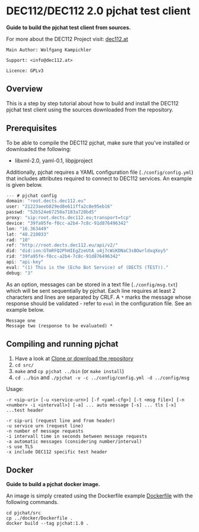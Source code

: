 # DEC112/DEC112 2.0 pjchat test client

__Guide to build the pjchat test client from sources.__

For more about the DEC112 Project visit: [dec112.at](https://dec112.at)

```
Main Author: Wolfgang Kampichler

Support: <info@dec112.at>

Licence: GPLv3
```

## Overview

This is a step by step tutorial about how to build and install the DEC112 pjchat test client using the sources downloaded from the repository. 


## Prerequisites

To be able to compile the DEC112 pjchat, make sure that you've installed or downloaded the following:
* libxml-2.0, yaml-0.1, libpjproject

Additionally, pjchat requires a YAML configuration file (`./config/config.yml`) that includes attributes required to connect to DEC112 services. An example is given below.

```c  
--- # pjchat config
domain: "root.dects.dec112.eu"
user: "21223aeeb829ed8e611ffa2c8e95eb16"
passwd: "52b524e67250a7183a720bd5"
proxy: "sip:root.dects.dec112.eu;transport=tcp"
device: "39fa95fe-f0cc-a2b4-7c8c-91d876496342"
lon: "16.363449"
lat: "48.210033"
rad: "10"
ref: "http://root.dects.dec112.eu/api/v2/"
did: "did:ion:GTmRFQ2PhHIEgZzeUtA_u4j7cWiKDNaC3sBOwrldxqXoy5"
rid: "39fa95fe-f0cc-a2b4-7c8c-91d876496342"
api: "api-key"
eval: "(1) This is the (Echo Bot Service) of (DECTS (TEST))."
debug: "3"

```
As an option, messages can be stored in a text file (`./config/msg.txt`) which will be sent sequentially by pjchat. Each line requires at least 2 characters and lines are separated by CRLF. A `*` marks the message whose response should be validated - refer to `eval` in the configuration file. See an example below.

```
Message one
Message two (response to be evaluated) *
```

## Compiling and running pjchat

1. Have a look at [Clone or download the repository](https://help.github.com/en/articles/cloning-a-repository)
2. `cd src/`
3. `make` and `cp pjchat ../bin` (or `make install`)
4. `cd ../bin` and `./pjchat -v -c ../config/config.yml -d ../config/msg`<br/>

Usage:
```
-r <sip-uri> [-u <service-urn>] [-f <yaml-cfg>] [-t <msg file>] [-n <number> -i <intervall>] [-a] ... auto message [-s] ... tls [-x] ...test header

-r sip-uri (request line and from header)
-u service urn (request line)
-n number of message requests
-i intervall time in seconds between message requests
-a automatic messages (considering number/interval)
-s use TLS
-x include DEC112 specific test header
```

## Docker

__Guide to build a pjchat docker image.__

An image is simply created using the Dockerfile example [Dockerfile](https://github.com/dec112/pjchat/blob/master/docker/Dockerfile) with the following commands.

```
cd pjchat/src
cp ../docker/Dockerfile .
docker build --tag pjchat:1.0 .
```
